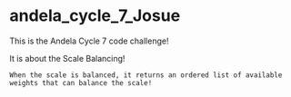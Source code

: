 # andela_cycle_7_Josue


This is the Andela Cycle 7 code challenge!

It is about the Scale Balancing!

	When the scale is balanced, it returns an ordered list of available 
	weights that can balance the scale!	
